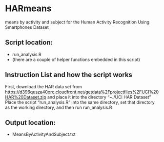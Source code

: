 # HARmeans
means by activity and subject for the Human Activity Recognition Using Smartphones Dataset
## Script location:
* run_analysis.R
* (there are a couple of helper functions embedded in this script)

## Instruction List and how the script works
First, download the HAR data set from
https://d396qusza40orc.cloudfront.net/getdata%2Fprojectfiles%2FUCI%20HAR%20Dataset.zip 
and place it into the directory “~./UCI HAR Dataset”
Place the script “run_analysis.R” into the same directory, set that directory as the working directory, and then run run_analysis.R


## Output location:
* MeansByActivityAndSubject.txt